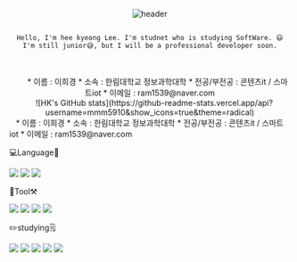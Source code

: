 

<div align=center>
  
![header](https://capsule-render.vercel.app/api?type=waving&color=timeAuto&height=300&section=header&text=This%20is%20HK&fontSize=30)


<pre>
<code>
Hello, I'm hee kyeong Lee. I'm studnet who is studying SoftWare. 😃
I'm still junior😅, but I will be a professional developer soon.
</code>
</pre>

  
  


 <body>   
   <div>      
     <div class="left">
       * 이름 : 이희경
       * 소속 : 한림대학교 정보과학대학
       * 전공/부전공 : 콘텐츠it / 스마트iot
       * 이메일 : ram1539@naver.com</div>   
     <div class="right">
       ![HK's GitHub stats](https://github-readme-stats.vercel.app/api?username=mmm5910&show_icons=true&theme=radical)
     </div>  
   </div>
  </body>

  
<frameset cols="200, *">	
	<frame>
	* 이름 : 이희경
        * 소속 : 한림대학교 정보과학대학
        * 전공/부전공 : 콘텐츠it / 스마트iot
        * 이메일 : ram1539@naver.com</div>   
	</frame>
	<frame></frame>
</frameset>


  
  
  
💻Language📓

<img src="https://img.shields.io/badge/JAVA-007396?style=flat-square&logo=Java&logoColor=white"/> <img src="https://img.shields.io/badge/C++-00599C?style=flat-square&logo=c++&logoColor=white"/> <img src="https://img.shields.io/badge/Python-FFCA28?style=flat-square&logo=python&logoColor=white"/>


🧰Tool⚒️

<img src="https://img.shields.io/badge/VScode-007ACC?style=flat-square&logo=visualstudiocode&logoColor=white"/> <img src="https://img.shields.io/badge/Eclipse-2C2255?style=flat-square&logo=eclipse&logoColor=white"/> <img src="https://img.shields.io/badge/UnityEngine-9B9B9B?style=flat-square&logo=unity&logoColor=white"/> <img src="https://img.shields.io/badge/GitHub-181717?style=flat-square&logo=github&logoColor=white"/>


✏️studying🗒️
  
<img src="https://img.shields.io/badge/자료구조-yellowgreen?style=flat-square&logo=&logoColor="/> <img src="https://img.shields.io/badge/알고리즘-red?style=flat-square&logo=&logoColor="/> <img src="https://img.shields.io/badge/컴퓨터구조-ff6984?style=flat-square&logo=&logoColor="/> <img src="https://img.shields.io/badge/계산이론-FC6D26?style=flat-square&logo=&logoColor="/> <img src="https://img.shields.io/badge/신호와%20시스템-00A98F?style=flat-square&logo=&logoColor="/>


</div>
